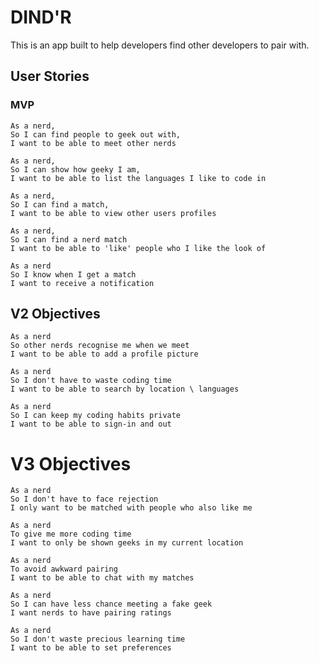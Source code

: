 # DIND'R

This is an app built to help developers find other developers to pair with. 

## User Stories

### MVP

```
As a nerd,
So I can find people to geek out with,
I want to be able to meet other nerds
```

```
As a nerd,
So I can show how geeky I am,
I want to be able to list the languages I like to code in
```

```
As a nerd,
So I can find a match,
I want to be able to view other users profiles
```

```
As a nerd,
So I can find a nerd match
I want to be able to 'like' people who I like the look of
```

```
As a nerd
So I know when I get a match
I want to receive a notification
```

## V2 Objectives

```
As a nerd
So other nerds recognise me when we meet
I want to be able to add a profile picture
```

```
As a nerd
So I don't have to waste coding time
I want to be able to search by location \ languages
```

```
As a nerd
So I can keep my coding habits private
I want to be able to sign-in and out
```

# V3 Objectives

```
As a nerd
So I don't have to face rejection
I only want to be matched with people who also like me
```

```
As a nerd
To give me more coding time
I want to only be shown geeks in my current location
```

```
As a nerd
To avoid awkward pairing
I want to be able to chat with my matches
```

```
As a nerd
So I can have less chance meeting a fake geek
I want nerds to have pairing ratings
```

```
As a nerd
So I don't waste precious learning time
I want to be able to set preferences
```
